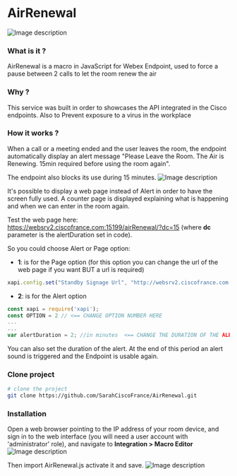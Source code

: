 # AirRenewal
![Image description](https://i.ibb.co/59pq88G/Capture-d-e-cran-2020-05-20-a-17-29-32.png)

### What is it ?
AirRenewal is a macro in JavaScript for Webex Endpoint, used to force a pause between 2 calls to let the room renew the air

### Why ?

This service was built in order to showcases the API integrated in the Cisco endpoints.
Also to Prevent exposure to a virus in the workplace

### How it works ?
When a call or a meeting ended and the user leaves the room, the endpoint automatically display an alert message "Please Leave the Room. The Air is Renewing. 15min required before using the room again".

The endpoint also blocks its use during 15 minutes.
![Image description](https://i.ibb.co/HYBPy9C/20200520-152047-007-01.jpg)

It's possible to display a web page instead of Alert in order to have the screen fully used.
A counter page is displayed explaining what is happening and when we can enter in the room again.

Test the web page here: https://websrv2.ciscofrance.com:15199/airRenewal/?dc=15 (where **dc** parameter is the alertDuration set in code).

So you could choose Alert or Page option:
- **1**: is for the Page option (for this option you can change the url of the web page if you want BUT a url is required)
```javascript
xapi.config.set("Standby Signage Url", "http://websrv2.ciscofrance.com:15198/airRenewal/?dc=" + alertDuration);
```
- **2**: is for the Alert option
```javascript
const xapi = require('xapi');
const OPTION = 2 // <== CHANGE OPTION NUMBER HERE
...
...
var alertDuration = 2; //in minutes  <== CHANGE THE DURATION OF THE ALERT HERE 
```
You can also set the duration of the alert.
At the end of this period an alert sound is triggered and the Endpoint is usable again.


### Clone project

``` bash
# clone the project
git clone https://github.com/SarahCiscoFrance/AirRenewal.git
```

### Installation
Open a web browser pointing to the IP address of your room device, and sign in to the web interface (you will need a user account with 'administrator' role), and navigate to **Integration > Macro Editor**
![Image description](https://i.ibb.co/FYZR4HR/Capture-d-e-cran-2020-05-20-a-17-56-17.png)

Then import AirRenewal.js activate it and save.
![Image description](https://i.ibb.co/jGTqxMz/Capture-d-e-cran-2020-05-20-a-18-15-18.png)
